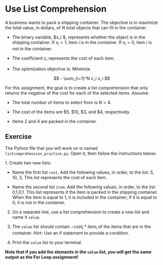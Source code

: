 # Use List Comprehension
A business wants to pack a shipping container. The objective is to maximize the total value, in dollars, of $N$ total objects that can fit in the container. 

- The binary variable, $x_i $, represents whether the object is in the shipping container. If $x_i = 1$, item $i$ is in the container. If $x_i = 0$, item $i$ is not in the container.
  
- The coefficient $c_i$ represents the cost of each item.
  
- The optimization objective is: Minimize 

$$ - \sum_{i=1}^N c_i x_i $$


For this assignment, the goal is to create a list comprehension that only returns the negative of the cost for each of the selected items. Assume:

- The total number of items to select from is $N = 4$.	

- The cost of the items are $5, $10, $3, and $4, respectively. 

- Items 2 and 4 are packed in the container. 


## Exercise

The Python file that you will work on is named ``listcomprehension_practice.py``.  Open it, then follow the instructions below:

1. Create two new lists:

- Name the first list ``cost``. Add the following values, in order, to the list: 5, 10, 3, This list represents the cost of each item.

- Name the second list ``item``. Add the following values, in order, to the list: 0,1,0,1. This list represents if the item is packed in the shipping container. When the item is equal to 1, it is included in the container; if it is equal to 0, it is not in the container.
  
2. On a separate line, use a list comprehension to create a new list and name it ``value``.
    
3. The ``value`` list should contain $- cost_i * item_i$ of the items that are in the container. 
Hint: Use an if statement to provide a condition.  
   
4. Print the ``value`` list to your terminal.

**Note that if you add the elements in the ``value`` list, you will get the same output as the For Loop assignment!**
